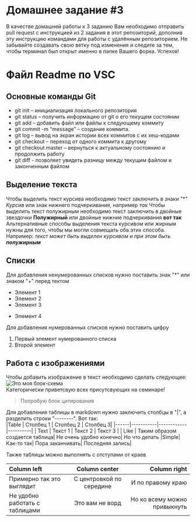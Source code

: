 # Домашнее задание #3

В качестве домашней работы к 3 заданию Вам необходимо отправить pull request с инструкцией из 2 задания в этот репозиторий, дополнив эту инструкцию командами для работы с удалённым репозиторием. Не забывайте создавать свою ветку под изменения и следите за тем, чтобы терминал был открыт именно в папке Вашего форка. Успехов!

# Файл Readme по VSC  
## Основные команды Git
+ git init – инициализация локального репозитория  
+ git status – получить информацию от git о его текущем состоянии  
+ git add – добавить файл или файлы к следующему коммиту  
+ git commit -m “message” – создание коммита.  
+ git log – вывод на экран истории всех коммитов с их хеш-кодами  
+ git checkout – переход от одного коммита к другому  
+ git checkout master – вернуться к актуальному состоянию и продолжить работу  
+ git diff - позволяет увидеть разницу между текущим файлом и законченным файлом  
## Выделение текста  
Чтобы выделить текст курсива необходимо текст заключить в знаки "*" *Курсив* или знак нижнего подчеркивания, например _так_ 
Чтобы выделить текст полужирным необходимо текст заключить в двойные звездочки **Полужирный** или двойные нижние подчеркивания __вот так__  
Альтернативные способы выделения текста курсивом или жирным нужны для того, чтобы мы могли совмещать оба этих способа. Например: _текст может быть выделен курсивом и при этом быть **полужирным**_
## Списки  
Для добавления ненумерованных списков нужно поставить знак "*" или знаком "+" перед тектом
* Элемент 1
* Элемент 2
* Элемент 3  
+ Элемент 4  

Для добавления нумерованных списков нужно поставить цифру
1. Первый элемент нумерованного списка
2. Второй элемент
## Работа с изображениями  
Чтобы добавить изображение в текст необходимо сделать следующее:
![Это моя блок-схема](Homework.png)  
Категорически приветсвую всех присутсвующих на семинаре!  
> Попробую блок цитирования  

Для добавления таблицы в markdown нужно заключить столбцы в "|", а разделить строки "--------". Вот так:  
|Table | Столбец 1 | Столбец 2  | Столбец 3|
|------|-----------|------------|----------|
| Text | Текст 1   | Текст 2    | Текст 3  |
| Like | Таким образом создается таблица| Не очень удобно конечно| Но что делать
|Simple| Как-то так| Пора заканчивать| Последняя запись|

Также таблицы можно выполнять с отступами от краев

|Column left  |Column center  |Column right  |
|:-----------|:-------------:|-------------:|
|Примерно так это выглядит| С центровкой по середине| И по правому краю|
|Не удобно работать с таблицами| Это вам не ворд| Но ко всему можно привыкнуть|

